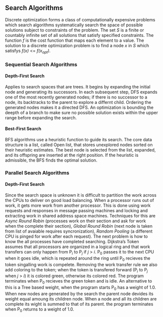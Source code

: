 ## Search Algorithms
Discrete optimization forms a class of computationally expensive problems which search algorithms systematically search the space of possible solutions subject to constraints of the problem. The set *S* is a finite or countably infinite set of all solutions that satisfy specified constraints. The function *f* is the cost function that maps each element to a value. The solution to a discrete optimization problem is to find a node *x* in *S* which satisfys *f(x)* <= *f(x<sub>opt</sub>)*.

### Sequential Search Algorithms

#### Depth-First Search
Applies to search spaces that are trees. It begins by expanding the initial node and generating its successors. In each subsequent step, DFS expands one of the most recently generated nodes; if there is no successor to a node, its backtracks to the parent to explore a differnt child. Ordering the generated nodes makes it a directed DFS. An optimization is bounding the deepth of a branch to make sure no possible solution exists within the upper range before expanding the search.

#### Best-First Search
BFS algorithms use a heuristic function to guide its search. The core data structure is a list, called Open list, that stores unexplored nodes sorted on their heuristic estimates. The best node is selected from the list, expanded, and its offspring are inserted at the right position. If the heuristic is admissible, the BFS finds the optimal solution.

### Parallel Search Algorithms

#### Depth-First Search
Since the search space is unknown it is difficult to partition the work across the CPUs to deliver on good load balancing. When a processor runs out of work, it gets more work from another processor. This is done using work requests and responses in message passing machines and locking and extracting work in shared address space machines. Techniques for this are _Async Round Robin_ (processes work on their section and ask for work when the complete their section), _Global Round Robin_ (next node is taken from list of avaiable requires syncronization), _Random Pooling_ (a different CPU is pinged for work after each request). The next problem is how to know the all processes have completed searching. Dijkstra’s Token assumes that all processors are organized in a logical ring and that work transfers can only happen from P<sub>*i*</sub> to P<sub>*j*</sub> if *j* > *i*. P<sub>0</sub> passes it to the next CPU when it goes idle, which is repeated around the ring until P<sub>0</sub> recieves the token singalling work is compelete. Removing the work transfer rule we also add coloring to the token; when the token is transfered forward (P<sub>*i*</sub> to P<sub>*j*</sub> when *j* > *i*) it is colored green, otherwise its colored red. The program terminates when P<sub>0</sub> recieves the green token and is idle. An alternative to this is a Tree based weight, when the program starts P<sub>0</sub> has a weight of 1.0. When new nodes are generated by the search the parent node devides its weight equal amoung its children node. When a node and all its children are complete its wight is summed to that of its parent. the program terminates when P<sub>0</sub> returns to a weight of 1.0.


